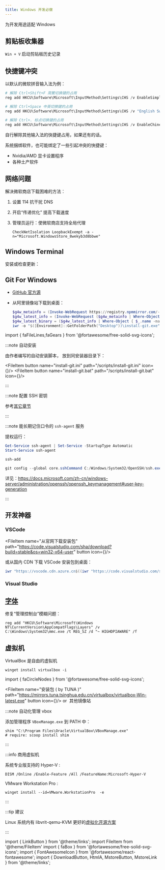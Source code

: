 ```yaml
---
title: Windows 开发必做
---
```


为开发用途适配 Windows

## 剪贴板收集器

`Win + V` 启动剪贴板历史记录

## 快捷键冲突

以默认的微软拼音输入法为例：

```powershell
# 解除 Ctrl+Shift+F 简繁切换键的占用
reg add HKCU\Software\Microsoft\InputMethod\Settings\CHS /v EnableSimplifiedTraditionalOutputSwitch /t REG_DWORD /d "0" /f

# 解除 Ctrl+Space 中英切换键的占用
reg add HKCU\Software\Microsoft\InputMethod\Settings\CHS /v "English Switch Key" /t REG_DWORD /d "4" /f

# 解除 Ctrl+. 标点切换键的占用
reg add HKCU\Software\Microsoft\InputMethod\Settings\CHS /v EnableChineseEnglishPunctuationSwitch /t REG_DWORD /d "0" /f

```

<!--
# 解除 Ctrl+Space 中英切换键的占用
reg add "HKCU\Control Panel\Input Method\Hot Keys\00000010" /v "Key Modifiers" /t REG_BINARY /d 00c00000 /f
reg add "HKCU\Control Panel\Input Method\Hot Keys\00000010" /v "Virtual Key" /t REG_BINARY /d ff000000 /f
reg add "HKCU\Control Panel\Input Method\Hot Keys\00000070" /v "Key Modifiers" /t REG_BINARY /d 00c00000 /f
reg add "HKCU\Control Panel\Input Method\Hot Keys\00000070" /v "Virtual Key" /t REG_BINARY /d ff000000 /f
 -->

自行解除其他输入法的快捷键占用，如果还有的话。

系统捆绑软件，也可能绑定了一些引起冲突的快捷键：

- Nvidia/AMD 显卡设置程序
- 各种土产软件

## 网络问题

解决微软商店下载困难的方法：

1. 设置 114 抗干扰 DNS
2. <HtmlA href="ms-settings:delivery-optimization">开启“传递优化”</HtmlA> 提高下载速度
3. 管理员运行：使微软商店支持全局代理

   ```
   CheckNetIsolation LoopbackExempt -a -n="Microsoft.WindowsStore_8wekyb3d8bbwe"
   ```

## Windows Terminal

安装或检查更新：<MstoreButton id="9N0DX20HK701" name="Get" />

## Git For Windows

- [GitHub 官方源](https://github.com/git-for-windows/git/releases/latest#:~:text=64%2Dbit.exe)
- 从阿里镜像站下载到桌面：

  ```powershell
  $g4w_metainfo = (Invoke-WebRequest https://registry.npmmirror.com/-/binary/git-for-windows/).Content | ConvertFrom-Json
  $g4w_latest_info = (Invoke-WebRequest ($g4w_metainfo | Where-Object name -NotMatch 'rc|pre' | Sort-Object -p name -b 1).url).Content | ConvertFrom-Json
  $g4w_latest_binary = ($g4w_latest_info | Where-Object { $_.name -match "64-bit.exe" }).url
  iwr -o "$([Environment]::GetFolderPath("Desktop"))\install-git.exe" $g4w_latest_binary

  ```

import { faFileLines,faGears } from '@fortawesome/free-solid-svg-icons';

:::note 自动安装

由作者编写的自动安装脚本，
放到同安装器目录下：

<FileItem button name="install-git.ini" path="/scripts/install-git.ini" icon={<FontAwesomeIcon icon={faFileLines} />}/>
<FileItem button name="install-git.bat" path="/scripts/install-git.bat" icon={<FontAwesomeIcon icon={faGears} />}/>

:::

:::note 配置 SSH 密钥

参考<a href="/docs/dev/git" target="_blank" >其它章节</a>

:::

:::note 能长期记住口令的 `ssh-agent` 服务

提权运行：

```powershell
Get-Service ssh-agent | Set-Service -StartupType Automatic
Start-Service ssh-agent

ssh-add

git config --global core.sshCommand C:/Windows/System32/OpenSSH/ssh.exe

```

详见：https://docs.microsoft.com/zh-cn/windows-server/administration/openssh/openssh_keymanagement#user-key-generation

:::

## 开发神器

### VSCode

<FileItem name="从官网下载安装包" path="https://code.visualstudio.com/sha/download?build=stable&os=win32-x64-user" button icon={<FontAwesomeIcon icon={faBox} />}/>

或从国内 CDN 下载 VSCode 安装包到桌面：

```powershell
iwr "https://vscode.cdn.azure.cn$((iwr "https://code.visualstudio.com/sha/download?build=stable&os=win32-x64-user" -method head).BaseResponse.RequestMessage.RequestUri.AbsolutePath)" -o "$([Environment]::GetFolderPath("Desktop"))\install-vscode.exe"
```

### Visual Studio

<MstoreButton id="XPDCFJDKLZJLP8" name="在线安装器" />

## [字体](/docs/dev/font)

修复“管理控制台”模糊问题：

    reg add "HKCU\Software\Microsoft\Windows NT\CurrentVersion\AppCompatFlags\Layers" /v C:\Windows\System32\mmc.exe /t REG_SZ /d "~ HIGHDPIAWARE" /f

## 虚拟机

VirtualBox 是自由的虚拟机

    winget install virtualbox -i

<!--
import { faStar } from '@fortawesome/free-solid-svg-icons';

<LinkButton outline href="https://www.virtualbox.org/wiki/Downloads" name="官网下载" icon={<FontAwesomeIcon icon={faStar} />}/>
-->

import { faCircleNodes } from '@fortawesome/free-solid-svg-icons';

<FileItem name="安装包 ( by TUNA )" path="https://mirrors.tuna.tsinghua.edu.cn/virtualbox/virtualbox-Win-latest.exe" button icon={<FontAwesomeIcon icon={faCircleNodes} />}/>
or
&nbsp;<HtmlA href="https://mirrorz.org/list/virtualbox">其他镜像站</HtmlA>

:::note 自动化管理 vbox

添加管理程序 `VBoxManage.exe` 到 PATH 中：

    shim "C:\Program Files\Oracle\VirtualBox\VBoxManage.exe"
    # require: scoop install shim

:::

<!-- <LinkButton outline href="https://mirrors.tuna.tsinghua.edu.cn/virtualbox/virtualbox-osx-latest.dmg" name="OSX 版" /> -->

:::info 商用虚拟机

系统专业版支持的 Hyper-V :

    DISM /Online /Enable-Feature /All /FeatureName:Microsoft-Hyper-V

VMware Workstation Pro :

    winget install --id=VMware.WorkstationPro  -e

:::

:::tip 建议

Linux 系统内有 libvrit-qemu-KVM 更好的[虚拟化开源方案](/docs/linux/recommend/libvirt)

:::

import { LinkButton } from '@theme/links';
import FileItem from '@theme/FileItem'
import { faBox } from '@fortawesome/free-solid-svg-icons';
import { FontAwesomeIcon } from '@fortawesome/react-fontawesome';
import { DownloadButton, HtmlA, MstoreButton, MstoreLink } from '@theme/links';
